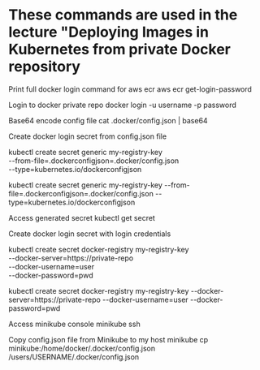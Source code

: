 # These commands are used in the lecture "Deploying Images in Kubernetes from private Docker repository

Print full docker login command for aws ecr
aws ecr get-login-password

Login to docker private repo
docker login -u username -p password

Base64 encode config file
cat .docker/config.json | base64

Create docker login secret from config.json file

kubectl create secret generic my-registry-key \
--from-file=.dockerconfigjson=.docker/config.json \
--type=kubernetes.io/dockerconfigjson


kubectl create secret generic my-registry-key --from-file=.dockerconfigjson=.docker/config.json --type=kubernetes.io/dockerconfigjson

Access generated secret
kubectl get secret

Create docker login secret with login credentials

kubectl create secret docker-registry my-registry-key \
--docker-server=https://private-repo \
--docker-username=user \
--docker-password=pwd 


kubectl create secret docker-registry my-registry-key --docker-server=https://private-repo --docker-username=user --docker-password=pwd

Access minikube console
minikube ssh

Copy config.json file from Minikube to my host
minikube cp minikube:/home/docker/.docker/config.json /users/USERNAME/.docker/config.json
